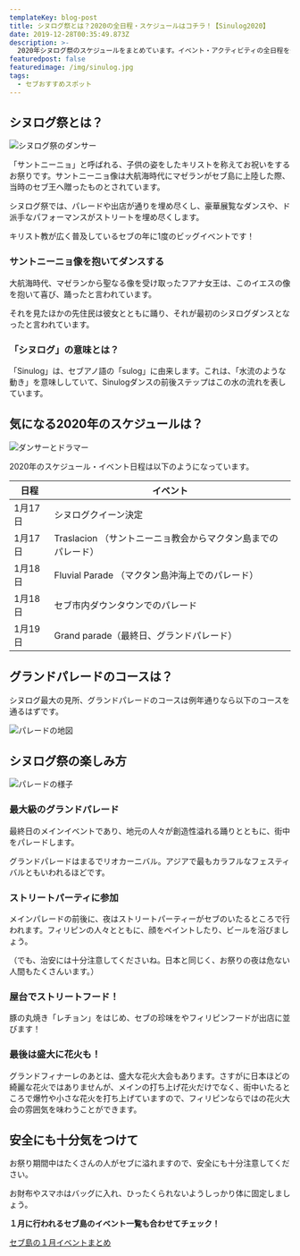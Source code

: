 ```yaml
---
templateKey: blog-post
title: シヌログ祭とは？2020の全日程・スケジュールはコチラ！【Sinulog2020】
date: 2019-12-28T00:35:49.873Z
description: >-
  2020年シヌログ祭のスケジュールをまとめています。イベント・アクティビティの全日程を公開。パレードのコースもチェックして、セブ島最大級のお祭りを楽しみましょう！
featuredpost: false
featuredimage: /img/sinulog.jpg
tags:
  - セブおすすめスポット
---
```

## シヌログ祭とは？

![シヌログ祭のダンサー](/img/sinulog.jpg)

「サントニーニョ」と呼ばれる、子供の姿をしたキリストを称えてお祝いをするお祭りです。サントニーニョ像は大航海時代にマゼランがセブ島に上陸した際、当時のセブ王へ贈ったものとされています。

シヌログ祭では、パレードや出店が通りを埋め尽くし、豪華展覧なダンスや、ド派手なパフォーマンスがストリートを埋め尽くします。

キリスト教が広く普及しているセブの年に1度のビッグイベントです！

### サントニーニョ像を抱いてダンスする

大航海時代、マゼランから聖なる像を受け取ったフアナ女王は、このイエスの像を抱いて喜び、踊ったと言われています。

それを見たほかの先住民は彼女とともに踊り、それが最初のシヌログダンスとなったと言われています。

### 「シヌログ」の意味とは？

「Sinulog」は、セブアノ語の「sulog」に由来します。これは、「水流のような動き」を意味ししていて、Sinulogダンスの前後ステップはこの水の流れを表しています。

## 気になる2020年のスケジュールは？

![ダンサーとドラマー](/img/スクリーンショット-2019-12-28-9.50.10.png)

2020年のスケジュール・イベント日程は以下のようになっています。

| 日程    | イベント                                 |
| ----- | ------------------------------------ |
| 1月17日 | シヌログクイーン決定                     |
| 1月17日 | Traslacion （サントニーニョ教会からマクタン島までのパレード） |
| 1月18日 | Fluvial Parade （マクタン島沖海上でのパレード）      |
| 1月18日 | セブ市内ダウンタウンでのパレード                     |
| 1月19日 | Grand parade（最終日、グランドパレード）           |

## グランドパレードのコースは？

シヌログ最大の見所、グランドパレードのコースは例年通りなら以下のコースを通るはずです。

![パレードの地図](/img/sinulog-map.jpg)

## シヌログ祭の楽しみ方

![パレードの様子](/img/スクリーンショット-2019-12-28-10.02.34.png)

### 最大級のグランドパレード

最終日のメインイベントであり、地元の人々が創造性溢れる踊りとともに、街中をパレードします。

グランドパレードはまるでリオカーニバル。アジアで最もカラフルなフェスティバルともいわれるほどです。


### ストリートパーティに参加

メインパレードの前後に、夜はストリートパーティーがセブのいたるところで行われます。フィリピンの人々とともに、顔をペイントしたり、ビールを浴びましょう。

（でも、治安には十分注意してくださいね。日本と同じく、お祭りの夜は危ない人間もたくさんいます。）


### 屋台でストリートフード！
豚の丸焼き「レチョン」をはじめ、セブの珍味をやフィリピンフードが出店に並びます！

### 最後は盛大に花火も！

グランドフィナーレのあとは、盛大な花火大会もあります。さすがに日本ほどの綺麗な花火ではありませんが、メインの打ち上げ花火だけでなく、街中いたるところで爆竹や小さな花火を打ち上げていますので、フィリピンならではの花火大会の雰囲気を味わうことができます。


## 安全にも十分気をつけて

お祭り期間中はたくさんの人がセブに溢れますので、安全にも十分注意してください。

お財布やスマホはバッグに入れ、ひったくられないようしっかり体に固定しましょう。


**１月に行われるセブ島のイベント一覧も合わせてチェック！**

[セブ島の１月イベントまとめ](https://www.ss-guesthouse.com/calender/2020/Jan)
